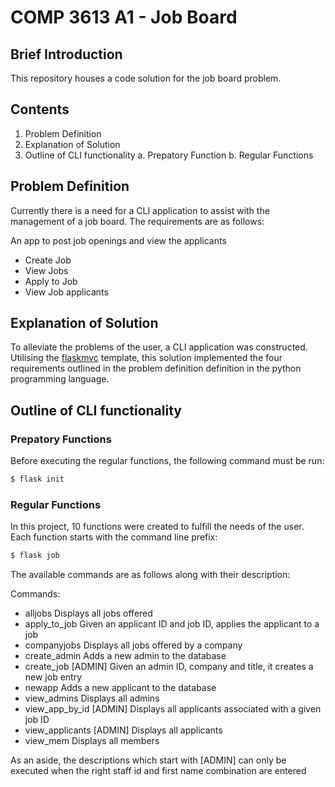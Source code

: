 # COMP 3613 A1 - Job Board 

## Brief Introduction 
This repository houses a code solution for the job board problem.

## Contents

1. Problem Definition
2. Explanation of Solution 
3. Outline of CLI functionality
    a. Prepatory Function
    b. Regular Functions

## Problem Definition 

Currently there is a need for a CLI application to assist with the management of a job board.
The requirements are as follows: 

An app to post job openings and view the applicants
- Create Job
- View Jobs
- Apply to Job
- View Job applicants

## Explanation of Solution 

To alleviate the problems of the user, a CLI application was constructed. Utilising the [flaskmvc](https://github.com/uwidcit/flaskmvc) template, this solution 
implemented the four requirements outlined in the problem definition definition in the python programming language.


## Outline of CLI functionality 

### Prepatory Functions

Before executing the regular functions, the following command must be run:

```bash
$ flask init
```

### Regular Functions
In this project, 10 functions were created to fulfill the needs of the user. Each function starts with the command line prefix:

```bash
$ flask job
```
The available commands are as follows along with their description:

Commands:
- alljobs          Displays all jobs offered
- apply_to_job     Given an applicant ID and job ID, applies the applicant to a job
- companyjobs      Displays all jobs offered by a company
- create_admin     Adds a new admin to the database
- create_job       [ADMIN] Given an admin ID, company and title, it creates a new job entry
- newapp           Adds a new applicant to the database
- view_admins      Displays all admins
- view_app_by_id   [ADMIN] Displays all applicants associated with a given job ID
- view_applicants  [ADMIN] Displays all applicants
- view_mem         Displays all members

As an aside, the descriptions which start with [ADMIN] can only be executed when the right staff id and first name combination are entered